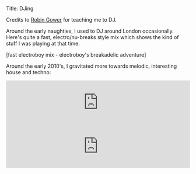 Title: DJing

Credits to [Robin Gower](http://www.infonomics.ltd.uk/about/) for teaching me
to DJ.

Around the early naughties, I used to DJ around London occasionally. Here's
quite a fast, electro/nu-breaks style mix which shows the kind of stuff I was
playing at that time.

[fast electroboy mix - electroboy's breakadelic adventure]

Around the early 2010's, I gravitated more towards melodic, interesting house
and techno:

<iframe width="100%" height="120" src="https://www.mixcloud.com/widget/iframe/?hide_cover=1&feed=%2Fdanielpetry%2Fpastel%2F" frameborder="0" ></iframe>
<iframe width="100%" height="120" src="https://www.mixcloud.com/widget/iframe/?hide_cover=1&feed=%2Fdanielpetry%2Floopholes%2F" frameborder="0" ></iframe>
